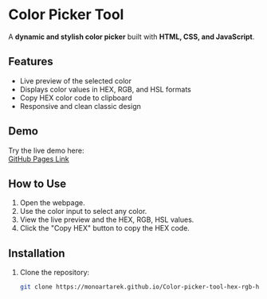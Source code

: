 # Color Picker Tool

A **dynamic and stylish color picker** built with **HTML, CSS, and JavaScript**.

## Features

- Live preview of the selected color
- Displays color values in HEX, RGB, and HSL formats
- Copy HEX color code to clipboard
- Responsive and clean classic design

## Demo

Try the live demo here:  
[GitHub Pages Link](https://monoartarek.github.io/Color-picker-tool-hex-rgb-hsl-/)

## How to Use

1. Open the webpage.
2. Use the color input to select any color.
3. View the live preview and the HEX, RGB, HSL values.
4. Click the "Copy HEX" button to copy the HEX code.

## Installation

1. Clone the repository:

   ```bash
   git clone https://monoartarek.github.io/Color-picker-tool-hex-rgb-hsl-/
